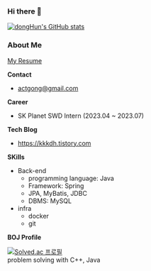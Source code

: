 ### Hi there 👋
[![dongHun's GitHub stats](https://github-readme-stats.vercel.app/api?username=rkdehdgns1230&show_icons=true)](https://github.com/anuraghazra/github-readme-stats)

### About Me
[My Resume](https://atlantic-patient-6e2.notion.site/fb753c0efdb949c396e03b9010065221?pvs=4)

**Contact**
- actgong@gmail.com

**Career**
- SK Planet SWD Intern (2023.04 ~ 2023.07)

**Tech Blog**
- https://kkkdh.tistory.com

**SKills**
- Back-end
  - programming language: Java
  - Framework: Spring
  - JPA, MyBatis, JDBC
  - DBMS: MySQL
- infra
  - docker
  - git

**BOJ Profile** 

[![Solved.ac
프로필](http://mazassumnida.wtf/api/generate_badge?boj=fdc114)](https://solved.ac/fdc114)  
problem solving with C++, Java

